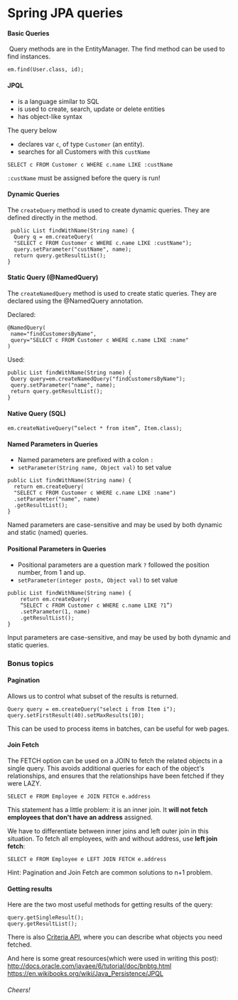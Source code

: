 # Spring JPA queries

#### Basic Queries

 Query methods are in the EntityManager.
The find method can be used to find instances.

```
em.find(User.class, id);
```

#### JPQL

* is a language similar to SQL
* is used to create, search, update or delete entities
* has object-like syntax

The query below

* declares var `c`, of type `Customer` (an entity).
* searches for all Customers with this `custName`


```
SELECT c FROM Customer c WHERE c.name LIKE :custName
```

`:custName` must be assigned before the query is run!

#### Dynamic Queries

The `createQuery` method is used to create dynamic queries.
They are defined directly in the method.

```
 public List findWithName(String name) {
  Query q = em.createQuery(
  "SELECT c FROM Customer c WHERE c.name LIKE :custName");
  query.setParameter("custName", name);
  return query.getResultList();
}
```

#### Static Query (@NamedQuery)

The `createNamedQuery` method is used to create static queries.
They are declared using the @NamedQuery annotation.

Declared:
```
@NamedQuery( 
 name="findCustomersByName", 
 query="SELECT c FROM Customer c WHERE c.name LIKE :name"
)
```
Used:
```
public List findWithName(String name) { 
 Query query=em.createNamedQuery("findCustomersByName");
 query.setParameter("name", name); 
 return query.getResultList();
}
```

#### Native Query (SQL)

```
em.createNativeQuery(“select * from item”, Item.class);
```

#### Named Parameters in Queries

* Named parameters are prefixed with a colon `:`
* `setParameter(String name, Object val)` to set value

```
public List findWithName(String name) {
  return em.createQuery(
  "SELECT c FROM Customer c WHERE c.name LIKE :name")
  .setParameter("name", name)
  .getResultList();
}
```

Named parameters are case-sensitive and may be used by both dynamic and static (named) queries.

#### Positional Parameters in Queries

* Positional parameters are a question mark `?` followed the position number, from 1 and up.
* `setParameter(integer postn, Object val)` to set value

```
public List findWithName(String name) {
    return em.createQuery(
    “SELECT c FROM Customer c WHERE c.name LIKE ?1”)
    .setParameter(1, name)
    .getResultList();
}
```

Input parameters are case-sensitive, and may be used by both dynamic and static queries.

### Bonus topics

#### Pagination

Allows us to control what subset of the results is returned.

```
Query query = em.createQuery("select i from Item i");
query.setFirstResult(40).setMaxResults(10);
```

This can be used to process items in batches, can be useful for web pages.


#### Join Fetch

The FETCH option can be used on a JOIN to fetch the related objects in a single query. This avoids additional queries for each of the object's relationships, and ensures that the relationships have been fetched if they were LAZY.

```
SELECT e FROM Employee e JOIN FETCH e.address
```
This statement has a little problem: it is an inner join. It **will not fetch employees that don't have an address** assigned.

We have to differentiate between inner joins and left outer join in this situation.
To fetch all employees, with and without address, use **left join fetch**:

```
SELECT e FROM Employee e LEFT JOIN FETCH e.address
```

Hint:
Pagination and Join Fetch are common solutions to n+1 problem.

#### Getting results

Here are the two most useful methods for getting results of the query:

```
query.getSingleResult();
query.getResultList();
```

There is also [Criteria API](http://docs.oracle.com/javaee/6/api/javax/persistence/criteria/CriteriaQuery.html), where you can describe what objects you need fetched.

And here is some great resources(which were used in writing this post):
http://docs.oracle.com/javaee/6/tutorial/doc/bnbtg.html
https://en.wikibooks.org/wiki/Java_Persistence/JPQL

###### Cheers!
